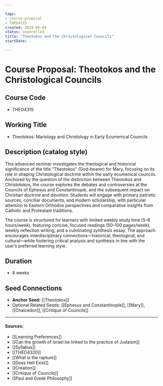 ```yaml
---

tags:
- course-proposal
- THEO4315
created: 2024-06-09  
status: unenrolled
title: "Theotokos and the Christological Councils"
startDate: -

---
```


# Course Proposal: Theotokos and the Christological Councils

## Course Code
- THEO4315

## Working Title
- Theotokos: Mariology and Christology in Early Ecumenical Councils

## Description (catalog style)
This advanced seminar investigates the theological and historical significance of the title "Theotokos" (God-bearer) for Mary, focusing on its role in shaping Christological doctrine within the early ecumenical councils. Anchored by the question of the distinction between Theotokos and Christotokos, the course explores the debates and controversies at the Councils of Ephesus and Constantinople, and the subsequent impact on Christian doctrine and devotion. Students will engage with primary patristic sources, conciliar documents, and modern scholarship, with particular attention to Eastern Orthodox perspectives and comparative insights from Catholic and Protestant traditions.

The course is structured for learners with limited weekly study time (5–8 hours/week), featuring concise, focused readings (50–100 pages/week), weekly reflection writing, and a culminating synthesis essay. The approach encourages interdisciplinary connections—historical, theological, and cultural—while fostering critical analysis and synthesis in line with the user’s preferred learning style.

## Duration
- 8 weeks

## Seed Connections
- **Anchor Seed:** [[Theotokos]]    
- Optional Related Seeds: [[Ephesus and Constantinople]], [[Mary]], [[Chalcedon]], [[Critique of Councils]]

---

#### Sources:

- [[Learning Preferences]]
- [[Can the growth of Israel be linked to the practice of Judaism]]
- [[Syllabus]]
- [[THEO4320]]
- [[What is the rapture]]
- [[Does Hell Exist]]
- [[Creation]]
- [[Critique of Councils]]
- [[Paul and Greek Philosophy]]